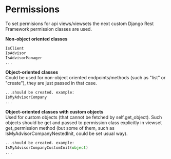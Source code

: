 # Permissions

To set permisions for api views/viewsets the next custom Django Rest Framework 
permission classes are used.

**Non-object oriented classes**  
```python
IsClient
IsAdvisor
IsAdvisorManager
...
```

**Object-oriented classes**  
Could be used for non-object oriented endpoints/methods (such as "list" or "create"),
they are just passed in that case.
```python
...should be created. example:
IsMyAdvisorCompany
...
```

**Object-oriented classes with custom objects**  
Used for custom objects (that cannot be fetched by self.get_object). Such objects
should be get and passed to permission class explicitly in viewset get_permission method 
(but some of them, such as IsMyAdvisorCompanyNestedInit, could be set usual way).
```python
...should be created. example:
IsMyAdvisorCompanyCustomInit(object)
...
```
